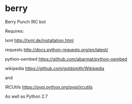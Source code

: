 berry
=====

Berry Punch IRC bot

Requires:

lxml http://lxml.de/installation.html

requests http://docs.python-requests.org/en/latest/

python-oembed https://github.com/abarmat/python-oembed

wikipedia https://github.com/goldsmith/Wikipedia

and

IRCUtils https://pypi.python.org/pypi/ircutils

As well as Python 2.7
